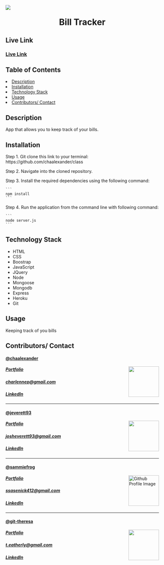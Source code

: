 <img align="left" src= "https://img.shields.io/badge/License-MIT-green">
<h1 align= "center">Bill Tracker</h1> 
<h2>Live Link</h2>
<h3><a href= "https://bill-tracker-mg.herokuapp.com/">Live Link</a></h3>  
<h2> Table of Contents </h2>
<li><a href="#description">Description</a></li>  
<li><a href="#installation">Installation</a></li> 
<li><a href="#tech">Technology Stack</a></li> 
<li><a href="#usage">Usage</a></li> 
<!-- <li><a href="#screen">ScreenShots</a></li>  -->
<li><a href="#contributors">Contributors/ Contact</a></li>
<!-- <li><a href="#test">Test</a></li> -->

<h2 id="description"> Description </h2>
<p>App that allows you to keep track of your bills. 
</p>

<h2 id="installation"> Installation </h2>
<p> Step 1. Git clone this link to your terminal: https://github.com/chaalexander/class</p>
<p> Step 2. Navigate into the cloned repository.</p>
<p> Step 3. Install the required dependencies using the following command:</p>

    ```
    npm install
    ```

<p> Step 4. Run the application from the command line with following command:</p>

    ```
    node server.js
    ```

<h2 id="tech"> Technology Stack </h2>          
<ul>
<li>HTML</li>
<li>CSS</li>
<li>Boostrap</li>
<li>JavaScript</li>
<li>JQuery</li>
<li>Node</li>
<li>Mongoose</li>
<li>Mongodb</li>
<li>Express</li>
<li>Heroku</li>
<li>Git</li>
</ul>          
<h2 id="usage"> Usage </h2>
<p>Keeping track of you bills</p> 
<!-- <h2 id="screen"> ScreenShots </h2>
<h4> Desktop </h4>
<img src= "public/assets/images/screenshots/Home.png" alt="home" >
<img src= "public/assets/images/screenshots/add-game.png" alt="add-game" >
<img src= "public/assets/images/screenshots/see-all-game.png" alt= "see-all-games">
<img src= "public/assets/images/screenshots/about.png" alt= "about">
<img src= "public/assets/images/screenshots/member-board.png" alt="account" >
<h4> Mobile </h4>
<img width="200" height="350" src= "public/assets/images/screenshots/home-mobile.png">
<img width="200" height="350" src= "public/assets/images/screenshots/add-game-mobile.png">
<img width="200" height="350" src= "public/assets/images/screenshots/see-all-mobile.png">
<img width="200" height="350" src= "public/assets/images/screenshots/about-mobile.png">
<img width="200" height="350" src= "public/assets/images/screenshots/member-mobile.png">
<h2 id="test"> Test </h2>
<img width="600" height="350" src= "public/assets/images/screenshots/stickler.gif" alt="gif" > -->
<h2 id="contributors"> Contributors/ Contact</h2>
<h4><a href= "https://github.com/chaalexander">@chaalexander</a></h4>
<img align="right" width="100" height="100" src="https://avatars1.githubusercontent.com/u/59755481?v=4">
<h5><a href= "https://chaalexander.github.io/">Portfolio</a></h5>  
<h5><a href= "mailto:charlennep@gmail.com">charlennep@gmail.com</a></h5>       
<h5><a href= "https://www.linkedin.com/in/cha-alexander">LinkedIn</a></h5>
<hr>

<h4><a href= "https://github.com/jeverett93">@jeverett93</a></h4>
<img align="right" width="100" height="100" src="https://avatars0.githubusercontent.com/u/60204713?v=4">
<h5><a href= "https://jeverett93.github.io/">Portfolio</a></h5>  
<h5><a href= "mailto:josheverett93@gmail.com">josheverett93@gmail.com</a></h5>       
<h5><a href= "https://www.linkedin.com/in/joshua-everett-087a4649/">LinkedIn</a></h5>
<hr>

<h4><a href= "https://github.com/sammiefrog">@sammiefrog</a></h4>
<img align="right" width="100" height="100" src="https://avatars0.githubusercontent.com/u/59233248?v=4" alt="Github Profile Image">
<h5><a href= "https://sammiefrog.github.io/">Portfolio</a></h5>  
<h5><a href= "mailto:ssasenick412@gmail.com">ssasenick412@gmail.com</a></h5>       
<h5><a href= "https://www.linkedin.com/in/sammantha-sasenick412/">LinkedIn</a></h5>
<hr>

<h4><a href= "https://github.com/git-theresa">@git-theresa</a></h4>
<img align="right" width="100" height="100" src="https://avatars2.githubusercontent.com/u/57425164?v=4">
<h5><a href= "https://git-theresa.github.io/Portfolio/">Portfolio</a></h5>  
<h5><a href= "mailto:t.eatherly@gmail.com">t.eatherly@gmail.com</a></h5>       
<h5><a href= "https://www.linkedin.com/in/theresa-eatherly-4362b14a/">LinkedIn</a></h5>
